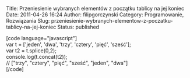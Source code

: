 Title: Przeniesienie wybranych elementów z początku tablicy na jej koniec
Date: 2011-04-26 16:24
Author: filipgorczynski
Category: Programowanie, Rozwiązania
Slug: przeniesienie-wybranych-elementow-z-poczatku-tablicy-na-jej-koniec
Status: published

\[code language="javascript"\]  
var t = \['jeden', 'dwa', 'trzy', 'cztery', 'pięć', 'sześć'\];  
var t2 = t.splice(0,2);  
console.log(t.concat(t2));  
// \["trzy", "cztery", "pięć", "sześć", "jeden", "dwa"\]  
\[/code\]
